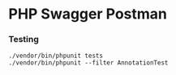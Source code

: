 # PHP Swagger Postman

### Testing
```
./vendor/bin/phpunit tests
./vendor/bin/phpunit --filter AnnotationTest
```